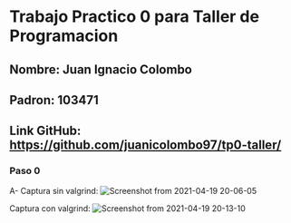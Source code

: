 # Trabajo Practico 0 para Taller de Programacion

## Nombre: Juan Ignacio Colombo
## Padron: 103471
## Link GitHub: https://github.com/juanicolombo97/tp0-taller/



### Paso 0

A-
Captura sin valgrind:
![Screenshot from 2021-04-19 20-06-05](https://user-images.githubusercontent.com/49823710/115314388-79063080-a14b-11eb-8c01-da95239ac9e0.png)

Captura con valgrind:
![Screenshot from 2021-04-19 20-13-10](https://user-images.githubusercontent.com/49823710/115314501-b66abe00-a14b-11eb-9dfc-31075ee14010.png)

